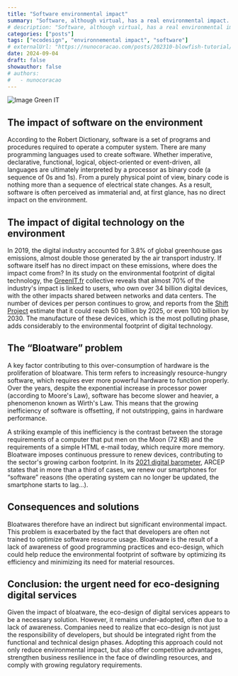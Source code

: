 ```yaml
---
title: "Software environmental impact"
summary: "Software, although virtual, has a real environmental impact. The proliferation of bloatware is adding to the carbon footprint of digital technology. Software eco-design is the key to a more sustainable future."
# description: "Software, although virtual, has a real environmental impact. The proliferation of bloatware is adding to the carbon footprint of digital technology. Software eco-design is the key to a more sustainable future."
categories: ["posts"]
tags: ["ecodesign", "environnemental impact", "software"]
# externalUrl: "https://nunocoracao.com/posts/202310-blowfish-tutorial/"
date: 2024-09-04
draft: false
showauthor: false
# authors:
#   - nunocoracao
---
```


![Image Green IT](/img/greenIT_blog.jpg)

## The impact of software on the environment

According to the Robert Dictionary, software is a set of programs and procedures required to operate a computer system. There are many programming languages used to create software. Whether imperative, declarative, functional, logical, object-oriented or event-driven, all languages are ultimately interpreted by a processor as binary code (a sequence of 0s and 1s). From a purely physical point of view, binary code is nothing more than a sequence of electrical state changes. As a result, software is often perceived as immaterial and, at first glance, has no direct impact on the environment.

## The impact of digital technology on the environment

In 2019, the digital industry accounted for 3.8% of global greenhouse gas emissions, almost double those generated by the air transport industry. If software itself has no direct impact on these emissions, where does the impact come from?
In its study on the environmental footprint of digital technology, the [GreenIT.fr](https://www.greenit.fr/empreinte-environnementale-du-numerique-mondial/) collective reveals that almost 70% of the industry's impact is linked to users, who own over 34 billion digital devices, with the other impacts shared between networks and data centers. The number of devices per person continues to grow, and reports from the [Shift Project](https://www.youtube.com/watch?v=b8lM5nSwf94) estimate that it could reach 50 billion by 2025, or even 100 billion by 2030. The manufacture of these devices, which is the most polluting phase, adds considerably to the environmental footprint of digital technology.

## The “Bloatware” problem

A key factor contributing to this over-consumption of hardware is the proliferation of bloatware. This term refers to increasingly resource-hungry software, which requires ever more powerful hardware to function properly. Over the years, despite the exponential increase in processor power (according to Moore's Law), software has become slower and heavier, a phenomenon known as Wirth's Law. This means that the growing inefficiency of software is offsetting, if not outstripping, gains in hardware performance.

A striking example of this inefficiency is the contrast between the storage requirements of a computer that put men on the Moon (72 KB) and the requirements of a simple HTML e-mail today, which require  more memory. Bloatware imposes continuous pressure to renew devices, contributing to the sector's growing carbon footprint. In its [2021 digital barometer](https://www.arcep.fr/uploads/tx_gspublication/rapport-barometre-numerique-edition-2021.pdf), ARCEP states that in more than a third of cases, we renew our smartphones for “software” reasons (the operating system can no longer be updated, the smartphone starts to lag...). 

## Consequences and solutions

Bloatwares therefore have an indirect but significant environmental impact. This problem is exacerbated by the fact that developers are often not trained to optimize software resource usage. Bloatware is the result of a lack of awareness of good programming practices and eco-design, which could help reduce the environmental footprint of software by optimizing its efficiency and minimizing its need for material resources.

## Conclusion: the urgent need for eco-designing digital services

Given the impact of bloatware, the eco-design of digital services appears to be a necessary solution. However, it remains under-adopted, often due to a lack of awareness. Companies need to realize that eco-design is not just the responsibility of developers, but should be integrated right from the functional and technical design phases. Adopting this approach could not only reduce environmental impact, but also offer competitive advantages, strengthen business resilience in the face of dwindling resources, and comply with growing regulatory requirements.